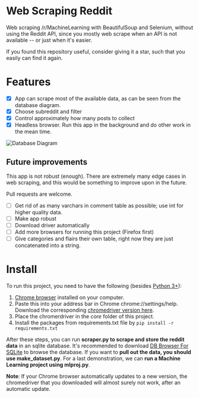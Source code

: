 # Web Scraping Reddit
Web scraping /r/MachineLearning with BeautifulSoup and Selenium, without using the Reddit API, since you mostly web scrape when an API is not available -- or just when it's easier.

If you found this repository useful, consider giving it a star, such that you easily can find it again.

# Features

- [x] App can scrape most of the available data, as can be seen from the database diagram.
- [x] Choose subreddit and filter
- [x] Control approximately how many posts to collect
- [x] Headless browser. Run this app in the background and do other work in the mean time.

![Database Diagram](https://mlfromscratch.com/content/images/2019/12/image-6.png)

## Future improvements

This app is not robust (enough). There are extremely many edge cases in web scraping, and this would be something to improve upon in the future.

Pull requests are welcome.

- [ ] Get rid of as many varchars in comment table as possible; use int for higher quality data.
- [ ] Make app robust
- [ ] Download driver automatically
- [ ] Add more browsers for running this project (Firefox first)
- [ ] Give categories and flairs their own table, right now they are just concatenated into a string.

# Install

To run this project, you need to have the following (besides [Python 3+](https://www.python.org/downloads/)):

1. [Chrome browser](https://www.google.com/chrome/) installed on your computer.
2. Paste this into your address bar in Chrome chrome://settings/help. Download the corresponding [chromedriver version here](https://chromedriver.chromium.org/downloads).
3. Place the chromerdriver in the *core* folder of this project.
4. Install the packages from requirements.txt file by `pip install -r requirements.txt`

After these steps, you can run **scraper.py to scrape and store the reddit data** in an sqlite database. It's recommended to download [DB Browser For SQLite](https://sqlitebrowser.org/) to browse the database. If you want to **pull out the data, you should use make_dataset.py**. For a last demonstration, we can **run a Machine Learning project using mlproj.py**.

**Note**: If your Chrome browser automatically updates to a new version, the chromedriver that you downloaded will almost surely not work, after an automatic update.
